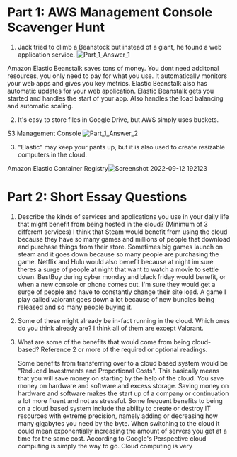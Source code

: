 # Part 1: AWS Management Console Scavenger Hunt
1. Jack tried to climb a Beanstock but instead of a giant, he found a web application service.
![Part_1_Answer_1](https://user-images.githubusercontent.com/112043680/189789212-48c666f5-2f77-41ce-a583-fe35d3612f32.png)

Amazon Elastic Beanstalk saves tons of money. You dont need additonal resources, you only need to pay for what you use. It automatically monitors your web apps and gives you key metrics.
Elastic Beanstalk also has automatic updates for your web application. Elastic Beanstalk gets you started and handles the start of your app. Also handles the load balancing and automatic scaling. 

2. It's easy to store files in Google Drive, but AWS simply uses buckets.

S3 Management Console
![Part_1_Answer_2](https://user-images.githubusercontent.com/112043680/189789852-48f656a7-03c5-43ad-a9ed-5cd26fd2a580.png)

3. "Elastic" may keep your pants up, but it is also used to create resizable computers in the cloud.

Amazon Elastic Container Registry![Screenshot 2022-09-12 192123](https://user-images.githubusercontent.com/112043680/189793280-42bd3d33-caa8-42a1-b999-982af5897f09.png)
# Part 2: Short Essay Questions

1. Describe the kinds of services and applications you use in your daily life that might benefit from being hosted in the cloud? (Minimum of 3 different services)
I think that Steam would benefit from using the cloud because they have so many games and millions of people that download and purchase things from their store. Sometimes big games launch on steam and it goes down because so many people are purchasing the game. Netflix and Hulu would also benefit because at night im sure theres a surge of people at night that want to watch a movie to settle down. BestBuy during cyber monday and black friday would benefit, or when a new console or phone comes out. I'm sure they would get a surge of people and have to constantly change their site load. A game I play called valorant goes down a lot because of new bundles being released and so many people buying it.
2. Some of these might already be in-fact running in the cloud. Which ones do you think already are?
I think all of them are except Valorant.
3. What are some of the benefits that would come from being cloud-based?  Reference 2 or more of the required or optional readings.

     Some benefits from transferring over to a cloud based system would be "Reduced Investments and Proportional Costs". This basically means that you will save money on starting by the help of the cloud. You save money on hardware and software and excess storage. Saving money on hardware and software makes the start up of a company or continuation a lot more fluent and not as stressful. Some frequent benefits to being on a cloud based system include the ability to create or destroy IT resources with extreme precision, namely adding or decreasing how many gigabytes you need by the byte. When switching to the cloud it could mean exponentially increasing the amount of servers you get at a time for the same cost. 
     According to Google's Perspective cloud computing is simply the way to go. Cloud computing is very 
     
